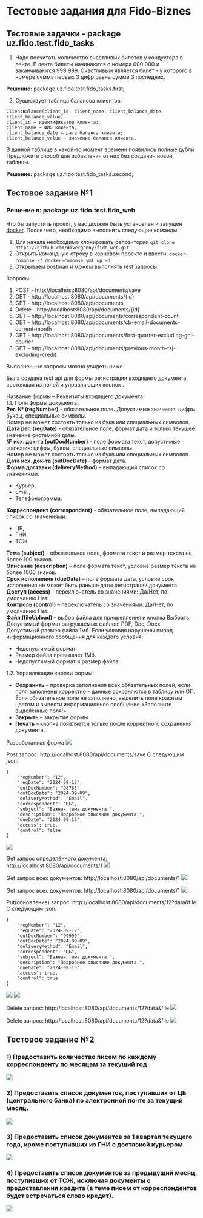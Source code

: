 # Тестовые задания для Fido-Biznes

## Тестовые задачки - package uz.fido.test.fido_tasks

1) Надо посчитать количество счастливых билетов у кондуктора в ленте. 
В ленте билеты начинаются с номера 000 000 и заканчиваются 999 999. 
Счастливым является билет - у которого в номере сумма первых 3 цифр равна сумме 3 последних.

**Решение:** package uz.fido.test.fido_tasks.first;

2) Существует таблица балансов клиентов:

```
ClientBalance(client_id, client_name, client_balance_date, client_balance_value)
client_id — идентификатор клиента;
client_name — ФИО клиента;
client_balance_date — дата баланса клиента;
client_balance_value — значение баланса клиента.
```
В данной таблице в какой-то момент времени появились полные дубли. 
Предложите способ для избавления от них без создания новой таблицы.

**Решение:** package uz.fido.test.fido_tasks.second;

## Тестовое задание №1 
### Решение в: package uz.fido.test.fido_web

Что бы запустить проект, у вас должен быть установлен и запущен [docker](https://www.docker.com/). 
После чего, необходимо выполнить следующие команды:
1) Для начала необходимо клонировать репозиторий ```git clone https://github.com/divergenny/fido_web.git```
2) Открыть командную строку в корневом проекте и ввести: ```docker-compose -f docker-compose.yml up -d```.
3) Открываем postman и можем выполнять rest запросы.

Запросы:
1) POST - http://localhost:8080/api/documents/save
2) GET - http://localhost:8080/api/documents/{id}
3) GET - http://localhost:8080/api/documents
4) Delete - http://localhost:8080/api/documents/{id}
5) GET - http://localhost:8080/api/documents/correspondent-count
6) GET - http://localhost:8080/api/documents/cb-email-documents-current-month
7) GET - http://localhost:8080/api/documents/first-quarter-excluding-gni-courier
8) GET - http://localhost:8080/api/documents/previous-month-tsj-excluding-credit

Выполненные запросы можно увидеть ниже.

Была создана rest api для формы регистрации входящего документа, состоящая из полей и управляющих кнопок .<br>

Название формы – Реквизиты входящего документа<br>
1.1.	 Поля формы документа: <br>
**Рег. № (regNumber)** - обязательное поле. Допустимые значения: цифры, буквы, специальные символы. <br>
Номер не может состоять только из букв или специальных символов.<br>
**Дата рег. (regDate)** - обязательное поле, формат дата и только текущее значение системной даты. <br>
**№ исх. док-та (outDocNumber)** - поле формата текст, допустимые значения: цифры, буквы, специальные символы. <br>
Номер не может состоять только из букв или специальных символов. <br>
**Дата исх. док-та (outDocDate)** - формат дата. <br>
**Форма доставки (deliveryMethod)** – выпадающий список со значениями: 
- Курьер, 
- Email, 
- Телефонограмма.

**Корреспондент (correspondent)** - обязательное поле, выпадающий список со значениями: <br>
- ЦБ,
- ГНИ,
- ТСЖ.

**Тема (subject)** - обязательное поле, формата текст и размер текста не более 100 знаков. <br>
**Описание (description)** – поле формата текст, условие размер текста не более 1000 знаков. <br>
**Срок исполнения (dueDate)** – поле формата дата, условие срок исполнения не может быть раньше даты регистрации документа. <br>
**Доступ (access)** - переключатель со значениями: Да/Нет, по умолчанию Нет. <br>
**Контроль (control)** – переключатель со значениями: Да/Нет, по умолчанию Нет. <br>
**Файл (fileUpload)** – выбор файла для прикрепления и кнопка Выбрать. <br>
Допустимый формат загружаемых файлов: PDF, Doc, Docx. <br>
Допустимый размер файла 1мб. Если условия нарушены вывод информационного сообщения для каждого условия: <br>
- Недопустимый формат. 
- Размер файла превышает 1Мб. 
- Недопустимый формат и размер файла.

1.2. Управляющие кнопки формы:<br>
- **Сохранить** – проверка заполнения всех обязательных полей, если поля заполнены корректно - данные сохраняются в таблицу или ОП. Если обязательное поле не заполнено, выделить поле красным цветом и вывести информационное сообщение «Заполните выделенные поля!»
- **Закрыть** – закрытие формы.
- **Печать** – кнопка появляется только после корректного сохранения документа. 



Разработанная форма
![](img/1.png)

Post запрос: http://localhost:8080/api/documents/save
С следующим json:
```
{
    "regNumber": "12",
    "regDate": "2024-09-12",
    "outDocNumber": "98765",
    "outDocDate": "2024-09-09",
    "deliveryMethod": "Email",
    "correspondent": "ЦБ",
    "subject": "Важная тема документа.",
    "description": "Подробное описание документа.",
    "dueDate": "2024-09-15",
    "access": true,
    "control": false
}
```
![](img/2.png)

Get запрос определённого документа: http://localhost:8080/api/documents/1
![](img/3.png)

Get запрос всех документов: http://localhost:8080/api/documents/1
![](img/4.png)

Get запрос всех документов: http://localhost:8080/api/documents/1
![](img/4.png)

Put(обновление) запрос: http://localhost:8080/api/documents/12?data&file
С следующим json:
```
{
    "regNumber": "12",
    "regDate": "2024-09-12",
    "outDocNumber": "99999",
    "outDocDate": "2024-09-09",
    "deliveryMethod": "Email",
    "correspondent": "ЦБ",
    "subject": "Важная тема документа.",
    "description": "Подробное описание документа.",
    "dueDate": "2024-09-15",
    "access": true,
    "control": true
}
```
![](img/5.png)
![](img/6.png)

Delete запрос: http://localhost:8080/api/documents/12?data&file
![](img/7.png)

Delete запрос: http://localhost:8080/api/documents/12?data&file
![](img/7.png)

## Тестовое задание №2

### 1) Предоставить количество писем по каждому корреспонденту по месяцам за текущий год.
![](img/8.png)

### 2) Предоставить список документов, поступивших от ЦБ (центрального банка) по электронной почте за текущий месяц.
![](img/9.png)

### 3) Предоставить список документов за 1 квартал текущего года, кроме поступивших из ГНИ с доставкой курьером.
![](img/10.png)

### 4) Предоставить список документов за предыдущий месяц, поступивших от ТСЖ, исключая документы о предоставления кредита (в теме писем от корреспондентов будет встречаться слово кредит).
![](img/11.png)
